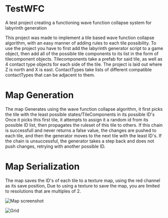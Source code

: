 # TestWFC
A test project creating a functioning wave function collapse system for labyrinth generation

This project was made to implement a tile based wave function collapse algorithm, with an easy manner of adding rules to each tile possibility.
To use the project you have to first add the labyrinth generator script to a game object, then add all of the possible tile components to its list in the form of tilecomponent objects.
Tilecomponents take a prefab for said tile, as well as 4 contact type objects for each side of the tile. The project is laid out where Z is north and X is east.
ContactTypes take lists of different compatible contactTypes that can be adjacent to them. 


# Map Generation
The map Generates using the wave function collapse algorithm, it first picks the tile with the least possible states/TileComponents in its possible ID's
Once it picks this first tile, it attempts to assign it a random id from its possible ID list, then propagates the ruleset of this tile to others. 
If this chain is successfull and never returns a false value, the changes are pushed to each tile, and then the generator moves to the next tile with the least ID's.
If the chain is unsuccessful, the generator takes a step back and does not push changes, retrying with another possible ID. 

# Map Serialization
The map saves the ID's of each tile to a texture map, using the red channel as its save position, Due to using a texture to save the map, you are limited to resolutions that are multiples of 2. 

![Map screenshot](https://github.com/Faethryn/TestWFC/assets/97239542/df81c362-0c78-4f39-b463-ba4a22c8fab6)

![Grid](https://github.com/Faethryn/TestWFC/assets/97239542/11f62d79-314b-4230-ab8d-312d51a494a9)
